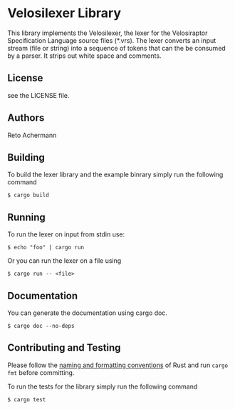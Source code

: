 # Velosilexer Library

This library implements the Velosilexer, the lexer for the Velosiraptor Specification Language
source files (*.vrs). The lexer converts an input stream (file or string) into a sequence of
tokens that can the be consumed by a parser. It strips out white space and comments.


## License

see the LICENSE file.


## Authors

Reto Achermann


## Building

To build the lexer library and the example binrary simply run the following command

```
$ cargo build
```

## Running

To run the lexer on input from stdin use:

```
$ echo "foo" | cargo run
```

Or you can run the lexer on a file using

```
$ cargo run -- <file>
```


## Documentation

You can generate the documentation using cargo doc.

```
$ cargo doc --no-deps
```


## Contributing and Testing

Please follow the [naming and formatting conventions](https://doc.rust-lang.org/1.0.0/style/style/naming/README.html)
of Rust and run `cargo fmt` before committing.

To run the tests for the library simply run the following command

```
$ cargo test
```
